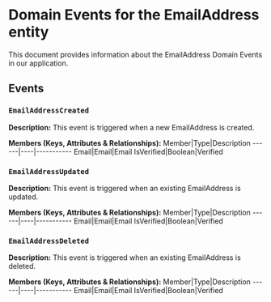 # Domain Events for the EmailAddress entity

This document provides information about the EmailAddress Domain Events in our application.

## Events

### `EmailAddressCreated`

**Description:**
This event is triggered when a new EmailAddress is created.

**Members (Keys, Attributes & Relationships):**
Member|Type|Description
------|----|-----------
Email|Email|Email
IsVerified|Boolean|Verified


### `EmailAddressUpdated`

**Description:** 
This event is triggered when an existing EmailAddress is updated.

**Members (Keys, Attributes & Relationships):**
Member|Type|Description
------|----|-----------
Email|Email|Email
IsVerified|Boolean|Verified


### `EmailAddressDeleted`

**Description:**
This event is triggered when an existing EmailAddress is deleted.

**Members (Keys, Attributes & Relationships):**
Member|Type|Description
------|----|-----------
Email|Email|Email
IsVerified|Boolean|Verified

